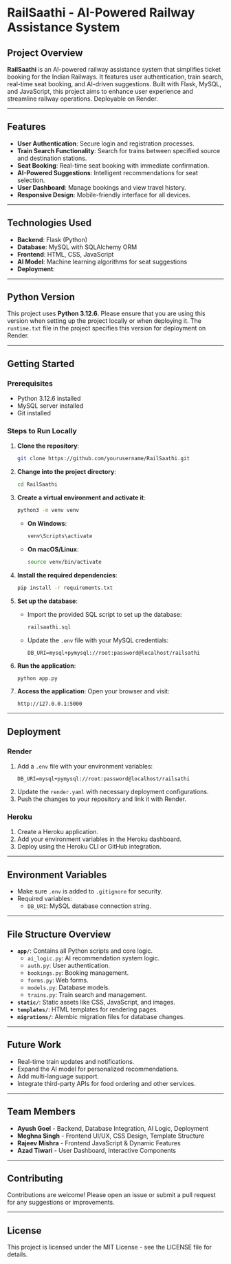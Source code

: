 # RailSaathi - AI-Powered Railway Assistance System

## Project Overview

**RailSaathi** is an AI-powered railway assistance system that simplifies ticket booking for the Indian Railways. It features user authentication, train search, real-time seat booking, and AI-driven suggestions. Built with Flask, MySQL, and JavaScript, this project aims to enhance user experience and streamline railway operations. Deployable on Render.

---

## Features

- **User Authentication**: Secure login and registration processes.
- **Train Search Functionality**: Search for trains between specified source and destination stations.
- **Seat Booking**: Real-time seat booking with immediate confirmation.
- **AI-Powered Suggestions**: Intelligent recommendations for seat selection.
- **User Dashboard**: Manage bookings and view travel history.
- **Responsive Design**: Mobile-friendly interface for all devices.

---

## Technologies Used

- **Backend**: Flask (Python)
- **Database**: MySQL with SQLAlchemy ORM
- **Frontend**: HTML, CSS, JavaScript
- **AI Model**: Machine learning algorithms for seat suggestions
- **Deployment**: 

---

## Python Version

This project uses **Python 3.12.6**. Please ensure that you are using this version when setting up the project locally or when deploying it. The `runtime.txt` file in the project specifies this version for deployment on Render.

---

## Getting Started

### Prerequisites

- Python 3.12.6 installed
- MySQL server installed
- Git installed

### Steps to Run Locally

1. **Clone the repository**:
   ```bash
   git clone https://github.com/yourusername/RailSaathi.git
   ```

2. **Change into the project directory**:
   ```bash
   cd RailSaathi
   ```

3. **Create a virtual environment and activate it**:
   ```bash
   python3 -m venv venv
   ```
   - **On Windows**:
     ```bash
     venv\Scripts\activate
     ```
   - **On macOS/Linux**:
     ```bash
     source venv/bin/activate
     ```

4. **Install the required dependencies**:
   ```bash
   pip install -r requirements.txt
   ```

5. **Set up the database**:
   - Import the provided SQL script to set up the database:
     ```sql
     railsaathi.sql
     ```
   - Update the `.env` file with your MySQL credentials:
     ```plaintext
     DB_URI=mysql+pymysql://root:password@localhost/railsathi
     ```

6. **Run the application**:
   ```bash
   python app.py
   ```

7. **Access the application**:
   Open your browser and visit:
   ```plaintext
   http://127.0.0.1:5000
   ```

---

## Deployment

### Render

1. Add a `.env` file with your environment variables:
   ```plaintext
   DB_URI=mysql+pymysql://root:password@localhost/railsathi
   ```
2. Update the `render.yaml` with necessary deployment configurations.
3. Push the changes to your repository and link it with Render.

### Heroku

1. Create a Heroku application.
2. Add your environment variables in the Heroku dashboard.
3. Deploy using the Heroku CLI or GitHub integration.

---

## Environment Variables

- Make sure `.env` is added to `.gitignore` for security.
- Required variables:
  - `DB_URI`: MySQL database connection string.

---

## File Structure Overview

- **`app/`**: Contains all Python scripts and core logic.
  - `ai_logic.py`: AI recommendation system logic.
  - `auth.py`: User authentication.
  - `bookings.py`: Booking management.
  - `forms.py`: Web forms.
  - `models.py`: Database models.
  - `trains.py`: Train search and management.
- **`static/`**: Static assets like CSS, JavaScript, and images.
- **`templates/`**: HTML templates for rendering pages.
- **`migrations/`**: Alembic migration files for database changes.

---

## Future Work

- Real-time train updates and notifications.
- Expand the AI model for personalized recommendations.
- Add multi-language support.
- Integrate third-party APIs for food ordering and other services.

---

## Team Members

- **Ayush Goel** - Backend, Database Integration, AI Logic, Deployment
- **Meghna Singh** - Frontend UI/UX, CSS Design, Template Structure
- **Rajeev Mishra** - Frontend JavaScript & Dynamic Features
- **Azad Tiwari** - User Dashboard, Interactive Components

---

## Contributing

Contributions are welcome! Please open an issue or submit a pull request for any suggestions or improvements.

---

## License

This project is licensed under the MIT License - see the LICENSE file for details.